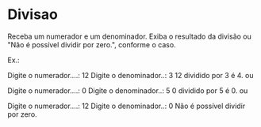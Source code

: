 # Divisao
Receba um numerador e um denominador. Exiba o resultado da divisão ou "Não é possível dividir por zero.", conforme o caso.

Ex.:

Digite o numerador....: 12
Digite o denominador..: 3
12 dividido por 3 é 4.
ou

Digite o numerador....: 0
Digite o denominador..: 5
0 dividido por 5 é 0.
ou

Digite o numerador....: 12
Digite o denominador..: 0
Não é possível dividir por zero.

